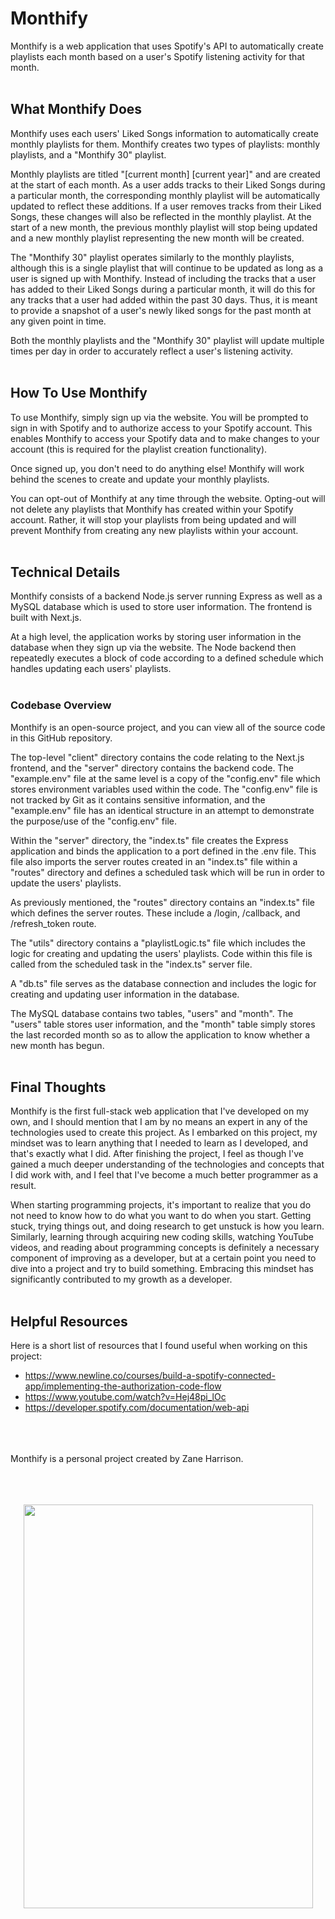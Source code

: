 # Monthify

Monthify is a web application that uses Spotify's API to automatically create playlists each month based on a user's Spotify listening activity for that month.
<br></br>

## What Monthify Does

Monthify uses each users' Liked Songs information to automatically create monthly playlists for them. Monthify creates two types of playlists: monthly playlists, and a "Monthify 30" playlist. 

Monthly playlists are titled "[current month] [current year]" and are created at the start of each month. As a user adds tracks to their Liked Songs during a particular month, the corresponding monthly playlist will be automatically updated to reflect these additions. If a user removes tracks from their Liked Songs, these changes will also be reflected in the monthly playlist. At the start of a new month, the previous monthly playlist will stop being updated and a new monthly playlist representing the new month will be created.

The "Monthify 30" playlist operates similarly to the monthly playlists, although this is a single playlist that will continue to be updated as long as a user is signed up with Monthify. Instead of including the tracks that a user has added to their Liked Songs during a particular month, it will do this for any tracks that a user had added within the past 30 days. Thus, it is meant to provide a snapshot of a user's newly liked songs for the past month at any given point in time. 

Both the monthly playlists and the "Monthify 30" playlist will update multiple times per day in order to accurately reflect a user's listening activity.
<br></br>

## How To Use Monthify

To use Monthify, simply sign up via the website. You will be prompted to sign in with Spotify and to authorize access to your Spotify account. This enables Monthify to access your Spotify data and to make changes to your account (this is required for the playlist creation functionality). 

Once signed up, you don't need to do anything else! Monthify will work behind the scenes to create and update your monthly playlists. 

You can opt-out of Monthify at any time through the website. Opting-out will not delete any playlists that Monthify has created within your Spotify account. Rather, it will stop your playlists from being updated and will prevent Monthify from creating any new playlists within your account.
<br></br>

## Technical Details 

Monthify consists of a backend Node.js server running Express as well as a MySQL database which is used to store user information. The frontend is built with Next.js.

At a high level, the application works by storing user information in the database when they sign up via the website. The Node backend then repeatedly executes a block of code according to a defined schedule which handles updating each users' playlists.
<br></br>

### Codebase Overview

Monthify is an open-source project, and you can view all of the source code in this GitHub repository.

The top-level "client" directory contains the code relating to the Next.js frontend, and the "server" directory contains the backend code. The "example.env" file at the same level is a copy of the "config.env" file which stores environment variables used within the code. The "config.env" file is not tracked by Git as it contains sensitive information, and the "example.env" file has an identical structure in an attempt to demonstrate the purpose/use of the "config.env" file.

Within the "server" directory, the "index.ts" file creates the Express application and binds the application to a port defined in the .env file. This file also imports the server routes created in an "index.ts" file within a "routes" directory and defines a scheduled task which will be run in order to update the users' playlists. 

As previously mentioned, the "routes" directory contains an "index.ts" file which defines the server routes. These include a /login, /callback, and /refresh_token route.

The "utils" directory contains a "playlistLogic.ts" file which includes the logic for creating and updating the users' playlists. Code within this file is called from the scheduled task in the "index.ts" server file. 

A "db.ts" file serves as the database connection and includes the logic for creating and updating user information in the database.

The MySQL database contains two tables, "users" and "month". The "users" table stores user information, and the "month" table simply stores the last recorded month so as to allow the application to know whether a new month has begun.
<br></br>

## Final Thoughts

Monthify is the first full-stack web application that I've developed on my own, and I should mention that I am by no means an expert in any of the technologies used to create this project. As I embarked on this project, my mindset was to learn anything that I needed to learn as I developed, and that's exactly what I did. After finishing the project, I feel as though I've gained a much deeper understanding of the technologies and concepts that I did work with, and I feel that I've become a much better programmer as a result. 

When starting programming projects, it's important to realize that you do not need to know how to do what you want to do when you start. Getting stuck, trying things out, and doing research to get unstuck is how you learn. Similarly, learning through acquiring new coding skills, watching YouTube videos, and reading about programming concepts is definitely a necessary component of improving as a developer, but at a certain point you need to dive into a project and try to build something. Embracing this mindset has significantly contributed to my growth as a developer.
<br></br>

## Helpful Resources

Here is a short list of resources that I found useful when working on this project:
* https://www.newline.co/courses/build-a-spotify-connected-app/implementing-the-authorization-code-flow
* https://www.youtube.com/watch?v=Hej48pi_lOc 
* https://developer.spotify.com/documentation/web-api 
<br></br>
<br></br>

Monthify is a personal project created by Zane Harrison.
<br></br>
<br></br>
<p align="center">
  <img width="463" height="646" src="https://github.com/zaneHarrison/monthify-app/assets/98977195/60bf25a4-40dc-4583-b3b1-77e1f2266502">
</p>
